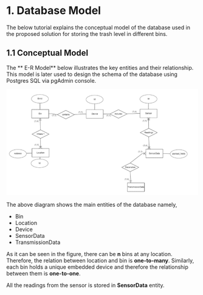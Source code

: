 # 1. Database Model

The below tutorial explains the conceptual model of the database used in the proposed solution for storing the trash level in different bins. 

## 1.1  Conceptual Model

The ** E-R Model** below illustrates the key entities and their relationship. This model is later used to design the schema of the database using Postgres SQL via pgAdmin console.

![alt text][logo]

[logo]: /pictures/database/ERModel.png "E-RModel"

The above diagram shows the main entities of the database namely,
* Bin
* Location
* Device
* SensorData
* TransmissionData

As it can be seen in the figure, there can be **n** bins at any location. Therefore, the relation between location and bin is **one-to-many**. Similarly, each bin holds a unique embedded device and therefore the relationship between them is **one-to-one**.

All the readings from the sensor is stored in **SensorData** entity.
<!--stackedit_data:
eyJoaXN0b3J5IjpbNTc4NTc0NjY2XX0=
-->